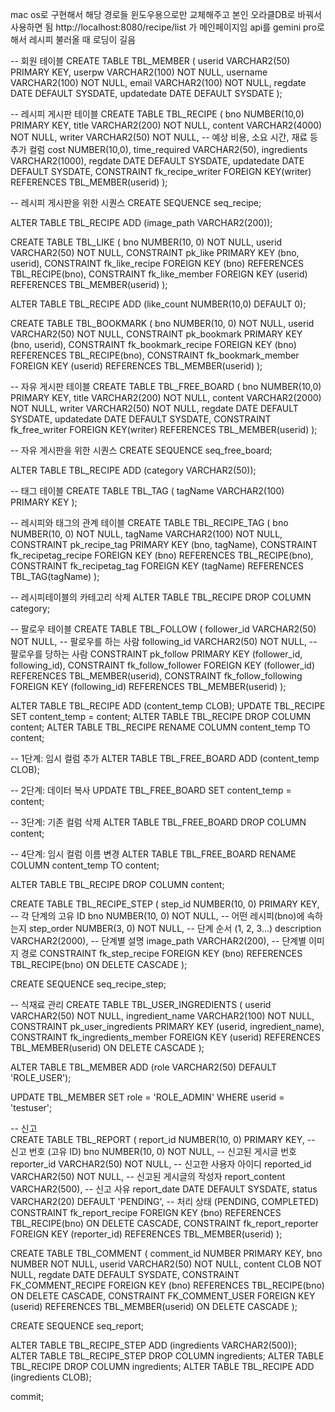 mac os로 구현해서 해당 경로들 윈도우용으로만 교체해주고 본인 오라클DB로 바꿔서 사용하면 됨
http://localhost:8080/recipe/list 가 메인페이지임
api를 gemini pro로 해서 레시피 불러올 때 로딩이 길음

-- 회원 테이블
CREATE TABLE TBL_MEMBER (
    userid VARCHAR2(50) PRIMARY KEY,
    userpw VARCHAR2(100) NOT NULL,
    username VARCHAR2(100) NOT NULL,
    email VARCHAR2(100) NOT NULL,
    regdate DATE DEFAULT SYSDATE,
    updatedate DATE DEFAULT SYSDATE
);

-- 레시피 게시판 테이블
CREATE TABLE TBL_RECIPE (
    bno NUMBER(10,0) PRIMARY KEY,
    title VARCHAR2(200) NOT NULL,
    content VARCHAR2(4000) NOT NULL,
    writer VARCHAR2(50) NOT NULL,
    -- 예상 비용, 소요 시간, 재료 등 추가 컬럼
    cost NUMBER(10,0),
    time_required VARCHAR2(50),
    ingredients VARCHAR2(1000),
    regdate DATE DEFAULT SYSDATE,
    updatedate DATE DEFAULT SYSDATE,
    CONSTRAINT fk_recipe_writer FOREIGN KEY(writer) REFERENCES TBL_MEMBER(userid)
);

-- 레시피 게시판을 위한 시퀀스
CREATE SEQUENCE seq_recipe;

ALTER TABLE TBL_RECIPE ADD (image_path VARCHAR2(200));

CREATE TABLE TBL_LIKE (
    bno NUMBER(10, 0) NOT NULL,
    userid VARCHAR2(50) NOT NULL,
    CONSTRAINT pk_like PRIMARY KEY (bno, userid),
    CONSTRAINT fk_like_recipe FOREIGN KEY (bno) REFERENCES TBL_RECIPE(bno),
    CONSTRAINT fk_like_member FOREIGN KEY (userid) REFERENCES TBL_MEMBER(userid)
);

ALTER TABLE TBL_RECIPE ADD (like_count NUMBER(10,0) DEFAULT 0);


CREATE TABLE TBL_BOOKMARK (
    bno NUMBER(10, 0) NOT NULL,
    userid VARCHAR2(50) NOT NULL,
    CONSTRAINT pk_bookmark PRIMARY KEY (bno, userid),
    CONSTRAINT fk_bookmark_recipe FOREIGN KEY (bno) REFERENCES TBL_RECIPE(bno),
    CONSTRAINT fk_bookmark_member FOREIGN KEY (userid) REFERENCES TBL_MEMBER(userid)
);


-- 자유 게시판 테이블
CREATE TABLE TBL_FREE_BOARD (
    bno NUMBER(10,0) PRIMARY KEY,
    title VARCHAR2(200) NOT NULL,
    content VARCHAR2(2000) NOT NULL,
    writer VARCHAR2(50) NOT NULL,
    regdate DATE DEFAULT SYSDATE,
    updatedate DATE DEFAULT SYSDATE,
    CONSTRAINT fk_free_writer FOREIGN KEY(writer) REFERENCES TBL_MEMBER(userid)
);

-- 자유 게시판을 위한 시퀀스
CREATE SEQUENCE seq_free_board;


ALTER TABLE TBL_RECIPE ADD (category VARCHAR2(50));


-- 태그 테이블
CREATE TABLE TBL_TAG (
    tagName VARCHAR2(100) PRIMARY KEY
);

-- 레시피와 태그의 관계 테이블
CREATE TABLE TBL_RECIPE_TAG (
    bno NUMBER(10, 0) NOT NULL,
    tagName VARCHAR2(100) NOT NULL,
    CONSTRAINT pk_recipe_tag PRIMARY KEY (bno, tagName),
    CONSTRAINT fk_recipetag_recipe FOREIGN KEY (bno) REFERENCES TBL_RECIPE(bno),
    CONSTRAINT fk_recipetag_tag FOREIGN KEY (tagName) REFERENCES TBL_TAG(tagName)
);


-- 레시피테이블의 카테고리 삭제
ALTER TABLE TBL_RECIPE DROP COLUMN category;

-- 팔로우 테이블
CREATE TABLE TBL_FOLLOW (
    follower_id VARCHAR2(50) NOT NULL, -- 팔로우를 하는 사람
    following_id VARCHAR2(50) NOT NULL, -- 팔로우를 당하는 사람
    CONSTRAINT pk_follow PRIMARY KEY (follower_id, following_id),
    CONSTRAINT fk_follow_follower FOREIGN KEY (follower_id) REFERENCES TBL_MEMBER(userid),
    CONSTRAINT fk_follow_following FOREIGN KEY (following_id) REFERENCES TBL_MEMBER(userid)
);


ALTER TABLE TBL_RECIPE ADD (content_temp CLOB);
UPDATE TBL_RECIPE SET content_temp = content;
ALTER TABLE TBL_RECIPE DROP COLUMN content;
ALTER TABLE TBL_RECIPE RENAME COLUMN content_temp TO content;


-- 1단계: 임시 컬럼 추가
ALTER TABLE TBL_FREE_BOARD ADD (content_temp CLOB);

-- 2단계: 데이터 복사
UPDATE TBL_FREE_BOARD SET content_temp = content;

-- 3단계: 기존 컬럼 삭제
ALTER TABLE TBL_FREE_BOARD DROP COLUMN content;

-- 4단계: 임시 컬럼 이름 변경
ALTER TABLE TBL_FREE_BOARD RENAME COLUMN content_temp TO content;


ALTER TABLE TBL_RECIPE DROP COLUMN content;

CREATE TABLE TBL_RECIPE_STEP (
    step_id NUMBER(10, 0) PRIMARY KEY, -- 각 단계의 고유 ID
    bno NUMBER(10, 0) NOT NULL, -- 어떤 레시피(bno)에 속하는지
    step_order NUMBER(3, 0) NOT NULL, -- 단계 순서 (1, 2, 3...)
    description VARCHAR2(2000), -- 단계별 설명
    image_path VARCHAR2(200), -- 단계별 이미지 경로
    CONSTRAINT fk_step_recipe FOREIGN KEY (bno) REFERENCES TBL_RECIPE(bno) ON DELETE CASCADE
);

CREATE SEQUENCE seq_recipe_step;

-- 식재료 관리
CREATE TABLE TBL_USER_INGREDIENTS (
    userid VARCHAR2(50) NOT NULL,
    ingredient_name VARCHAR2(100) NOT NULL,
    CONSTRAINT pk_user_ingredients PRIMARY KEY (userid, ingredient_name),
    CONSTRAINT fk_ingredients_member FOREIGN KEY (userid) REFERENCES TBL_MEMBER(userid) ON DELETE CASCADE
);

ALTER TABLE TBL_MEMBER ADD (role VARCHAR2(50) DEFAULT 'ROLE_USER');


UPDATE TBL_MEMBER SET role = 'ROLE_ADMIN' WHERE userid = 'testuser';


-- 신고   
CREATE TABLE TBL_REPORT (
    report_id NUMBER(10, 0) PRIMARY KEY, -- 신고 번호 (고유 ID)
    bno NUMBER(10, 0) NOT NULL, -- 신고된 게시글 번호
    reporter_id VARCHAR2(50) NOT NULL, -- 신고한 사용자 아이디
    reported_id VARCHAR2(50) NOT NULL, -- 신고된 게시글의 작성자
    report_content VARCHAR2(500), -- 신고 사유
    report_date DATE DEFAULT SYSDATE,
    status VARCHAR2(20) DEFAULT 'PENDING', -- 처리 상태 (PENDING, COMPLETED)
    CONSTRAINT fk_report_recipe FOREIGN KEY (bno) REFERENCES TBL_RECIPE(bno) ON DELETE CASCADE,
    CONSTRAINT fk_report_reporter FOREIGN KEY (reporter_id) REFERENCES TBL_MEMBER(userid)
);

CREATE TABLE TBL_COMMENT (
  comment_id    NUMBER          PRIMARY KEY,
  bno           NUMBER          NOT NULL,
  userid        VARCHAR2(50)    NOT NULL,
  content       CLOB            NOT NULL,
  regdate       DATE            DEFAULT SYSDATE,
  CONSTRAINT FK_COMMENT_RECIPE
    FOREIGN KEY (bno) REFERENCES TBL_RECIPE(bno)
    ON DELETE CASCADE,
  CONSTRAINT FK_COMMENT_USER
    FOREIGN KEY (userid) REFERENCES TBL_MEMBER(userid)
    ON DELETE CASCADE
);

CREATE SEQUENCE seq_report;

ALTER TABLE TBL_RECIPE_STEP ADD (ingredients VARCHAR2(500));
ALTER TABLE TBL_RECIPE_STEP DROP COLUMN ingredients;
ALTER TABLE TBL_RECIPE DROP COLUMN ingredients;
ALTER TABLE TBL_RECIPE ADD (ingredients CLOB);



commit;
